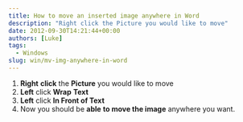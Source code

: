 ```yaml
---
title: How to move an inserted image anywhere in Word
description: "Right click the Picture you would like to move"
date: 2012-09-30T14:21:44+00:00
authors: [Luke]
tags:
  - Windows
slug: win/mv-img-anywhere-in-word
---
```

<ol start="1">
  <li>
    <strong>Right</strong> <strong>click</strong> the <strong>Picture</strong> you would like to move
  </li>
  <li>
    <strong>Left</strong> click <strong>Wrap</strong> <strong>Text</strong>
  </li>
  <li>
    <strong>Left</strong> click <strong>In Front of Text</strong>
  </li>
  <li>
    Now you should be <strong>able</strong> <strong>to move the image</strong> anywhere you want.
  </li>
</ol>